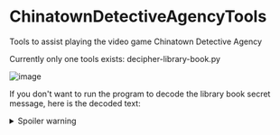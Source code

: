 # ChinatownDetectiveAgencyTools
Tools to assist playing the video game Chinatown Detective Agency

Currently only one tools exists: decipher-library-book.py

![image](https://user-images.githubusercontent.com/372200/162871753-56d3b7c0-be9c-4bee-920f-cabb42e0e942.png)

If you don't want to run the program to decode the library book secret message, here is the decoded text: 

<details>
  <summary>Spoiler warning</summary>
  
  <br>Decoded message: LUDSTOWNWEDNESDAYSIXFORTY
  
</details>
